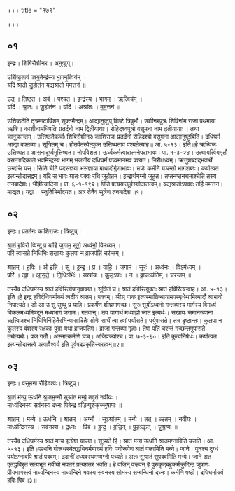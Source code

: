 +++
title = "१७९"

+++


## ०१
इन्द्रः। शिबिरौशीनरः। अनुष्टुप्।

उत्ति॑ष्ठ॒ताव॑ पश्य॒तेन्द्र॑स्य भा॒गमृ॒त्विय॑म् ।  
यदि॑ श्रा॒तो जु॒होत॑न॒ यद्यश्रा॑तो मम॒त्तन॑ ॥

उत् । ति॒ष्ठ॒त॒ । अव॑ । प॒श्य॒त॒ । इन्द्र॑स्य । भा॒गम् । ऋ॒त्विय॑म् ।  
यदि॑ । श्रा॒तः । जु॒होत॑न । यदि॑ । अश्रा॑तः । म॒म॒त्तन॑ ॥

उत्तिष्ठतेति तृचमष्टाविंशम् सूक्तमैन्द्रम्। आद्यानुष्टुप् शिष्टे त्रिषुभौ। उशीनरपुत्रः शिविर्नाम राजा प्रथमाया ऋषिः। काशीनामधिपतिः प्रतर्दनो नाम द्वितीयायाः। रोहिदश्वपुत्रो वसुमना नाम तृतीयायाः । तथा चानुक्रान्तम्। उत्तिष्ठतैकर्चाः शिबिरौशीनरः काशिराजः प्रतर्दनो रौहिदश्वो वसुमना आद्यानुष्टुबिति। दधिघर्म आद्या वक्तव्या। सूत्रितम् च। होतर्वदस्वेत्युक्त उत्तिष्थताव पश्यतेत्याह॥ आ. ५-१३। इति॥हे ऋत्विजः उत्तिष्थत। आसनादूर्ध्वमुत्तिष्थत। नोपविशत। ऊर्ध्वकर्मत्वादात्मनेपदाभावः। पा. १-३-२४। उत्थायर्त्वियमृतौ वसन्तादिकाले भवमिन्द्रस्य भागम् भजनीयं दधिघर्मं पच्यमानमव पश्यत। निरीक्षध्वम्। ऋतुशब्दाद्भवार्थे छन्दसि घस्। सिति चेति पदसंज्ञया भसंज्ञाया बाधादोर्गुणाभावः। भजेः कर्मनि घञन्तो भागशब्दः। कर्षात्वत इत्यन्तोदात्तद्वम्। यदि स भागः श्रातः पक्वः रथि जुहोतन। इन्द्रार्थमग्नौ जुहुत। तप्तनप्तनथनाश्चेति तस्य तनबादेशः। भीह्रीत्यादिना। पा. ६-१-१९२। पिति प्रत्ययात्पूर्वस्योदात्तत्वम्। यद्यश्रातोऽपक्वः तर्हि ममत्तन। माद्यत। यद्वा । स्तुतिभिर्मादयत। अत्र तेनैव सुत्रेण तनबादेशः॥१॥

## ०२
इन्द्रः। प्रतर्दनः काशिराजः। त्रिष्टुप्।

श्रा॒तं ह॒विरो ष्वि॑न्द्र॒ प्र या॑हि ज॒गाम॒ सूरो॒ अध्व॑नो॒ विम॑ध्यम् ।  
परि॑ त्वासते नि॒धिभिः॒ सखा॑यः कुल॒पा न व्रा॒जप॑तिं॒ चर॑न्तम् ॥

श्रा॒तम् । ह॒विः । ओ इति॑ । सु । इ॒न्द्र॒ । प्र । या॒हि॒ । ज॒गाम॑ । सूरः॑ । अध्व॑नः । विऽम॑ध्यम् ।  
परि॑ । त्वा॒ । आ॒स॒ते॒ । नि॒धिऽभिः॑ । सखा॑यः । कु॒ल॒ऽपाः । न । व्रा॒जऽप॑तिम् । चर॑न्तम् ॥

तस्यैव दधिघर्मस्य श्रातं हविरित्येषानुवाक्या। सूत्रितं च। श्रातं हविरित्युक्तः श्रातं हविरित्यन्वाह। आ. ५-१३। इति॥हे इन्द्र हविर्दधिघर्माख्यं त्वदीयं श्रातम्। पक्वम्। श्रीञ् पाक इत्यस्मान्निष्थायामपस्पृधेथामित्यादौ श्राभावो निपात्यते। ओ आ उ सु सुष्थु प्र याहि। प्रकर्षेण शीघ्रमागच्छ। सुरः सूर्योऽध्वनो गन्तव्यस्य मार्गस्य विमध्यं विकलमध्यमिषदूनं मध्यभागं जगाम। गतवान्। तव यागार्थं मध्याह्नो जात इत्यर्थः। सखायः समानख्याना ऋत्विजश्च निधिभिर्निहितैरभिन्यासादितैः सोमैः सार्धं त्वा त्वां पर्यासते। पर्युपासते। तत्र दृष्टान्तः। कुलपा न कुलस्य वंशस्य रक्षकाः पुत्रा यथा व्राजपतिम्। व्राजा गन्तव्या गृहाः। तेषां पतिं चरन्तं गच्छन्तमुपासते तथेत्यर्थः। व्रज गतौ। अस्मात्कर्मणि घञ्। अजिव्रज्योश्च। पा. ७-३-६०। इति कुत्वनिषेधः। कर्षात्वत इत्यन्तोदात्तत्वे पत्यावैश्वर्य इति पूर्वपदप्रकृतिस्वरत्वम्॥२॥

## ०३
इन्द्रः। वसुमना रौहिदश्वः। त्रिष्टुप्।

श्रा॒तं म॑न्य॒ ऊध॑नि श्रा॒तम॒ग्नौ सुश्रा॑तं मन्ये॒ तदृ॒तं नवी॑यः ।  
माध्यं॑दिनस्य॒ सव॑नस्य द॒ध्नः पिबे॑न्द्र वज्रिन्पुरुकृज्जुषा॒णः ॥

श्रा॒तम् । म॒न्ये॒ । ऊध॑नि । श्रा॒तम् । अ॒ग्नौ । सुऽश्रा॑तम् । म॒न्ये॒ । तत् । ऋ॒तम् । नवी॑यः ।  
माध्य॑न्दिनस्य । सव॑नस्य । द॒ध्नः । पिब॑ । इ॒न्द्र॒ । व॒ज्रि॒न् । पु॒रु॒ऽकृ॒त् । जु॒षा॒णः ॥

तस्यैव दधिघर्मस्य श्रातं मन्य इत्येषा याज्या। सूत्र्यते हि। श्रातं मन्य ऊधनि श्रातमग्नाविति यजति। आ. ५-१३। इति॥ऊधनि गोरूधस्येतद्धधिघर्ममाख्यं हविः पयोरूपेण श्रातं पक्वमिति मन्ये। जाने। पुनश्च दुग्धं पयोऽग्नावपि श्रातं पक्वम्। इदानीं दध्यवस्थमप्यग्नौ पच्यते। अतः सुश्रातं सुपक्वमिति मन्ये। जाने अत एतद्धविरृतं सत्यभूतं नवीयो नवतरं प्रत्यग्रतरं भवति। हे वज्रिन् वज्रवन् हे पुरुकृद्बहुकर्मक्रुदिन्द्र जुषाणः प्रीयमाणस्त्वं माध्यन्दिनस्य माध्यन्दिने भवस्य सवनस्य सोमस्य सम्बन्धिनो दध्नः। कर्मणि षष्ठी। दधिघर्माख्यं हविः पिब॥३॥
